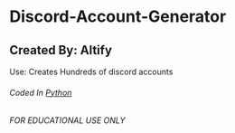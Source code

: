 # Discord-Account-Generator
## Created By: Altify

Use: Creates Hundreds of discord accounts

###### Coded In [Python](https://www.python.org/)
###### FOR EDUCATIONAL USE ONLY
